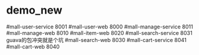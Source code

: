 # demo_new

#mall-user-service
8001
#mall-user-web
8000
#mall-manage-service
8011
#mall-manage-web
8010
#mall-item-web
8020
#mall-search-service
8031
guava的包冲突就是个坑
#mall-search-web
8030
#mall-cart-service
8041
#mall-cart-web
8040
